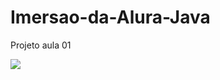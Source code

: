 # <h1> Imersao-da-Alura-Java </h1>
Projeto aula 01

<img src = "https://images.unsplash.com/photo-1623859763838-a304cbfd4901?ixlib=rb-1.2.1&ixid=MnwxMjA3fDB8MHxwaG90by1wYWdlfHx8fGVufDB8fHx8&auto=format&fit=crop&w=580&q=80">



